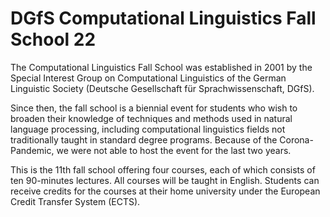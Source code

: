 # DGfS Computational Linguistics Fall School 22
  
The Computational Linguistics Fall School was established in 2001 by the Special Interest Group on Computational Linguistics of the German Linguistic Society (Deutsche Gesellschaft für Sprachwissenschaft, DGfS).

Since then, the fall school is a biennial event for students who wish to broaden their knowledge of techniques and methods used in natural language processing, including computational linguistics fields not traditionally taught in standard degree programs. Because of the Corona-Pandemic, we were not able to host the event for the last two years.

This is the 11th fall school offering four courses, each of which consists of ten 90-minutes lectures. All courses will be taught in English. Students can receive credits for the courses at their home university under the European Credit Transfer System (ECTS).
